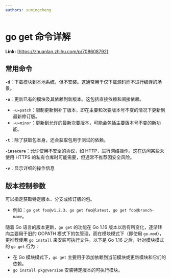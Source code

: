 ```yaml
---
authors: sumingcheng
---
```

# go get 命令详解



 **Link:** [https://zhuanlan.zhihu.com/p/708608792]

## 常用命令  

**`-d`**：下载模块到本地系统，但不安装。这通常用于仅下载源码而不进行编译的场景。

**`-u`**：更新已有的模块及其依赖到新版本。这包括直接依赖和间接依赖。

* `-u=patch`：限制更新到补丁版本，即在主要和次要版本号不变的情况下更新到最新修订版。
* `-u=minor`：更新到允许的最新次要版本，可能会包括主要版本号不变的新功能。

**`-t`**：除了获取包本身，还会获取包用于测试的依赖。

**`-insecure`**：允许使用不安全的协议，如 HTTP，进行网络操作。这在访问某些未使用 HTTPS 的私有仓库时可能需要，但通常不推荐因安全风险。

**`-v`**：显示详细的操作信息

## 版本控制参数  

可以指定获取特定版本、分支或修订版的包。

* 例如：`go get foo@v1.2.3`、`go get foo@latest`、`go get foo@branch-name`。

随着 Go 语言的版本更新，`go get` 的功能在 Go 1.16 版本以后有所变化，逐渐转向主要用于旧的 GOPATH 模式下的包管理，而在模块模式下（即使用 `go.mod`），更推荐使用 `go install` 来安装可执行文件。以下是 Go 1.16 之后，针对模块模式的 `go get` 行为：

* 在 Go 模块模式下，`go get` 主要用于添加依赖到当前模块或更新模块和它们的依赖。
* `go install pkg@version` 安装特定版本的可执行模块。
